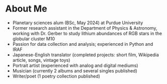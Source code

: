 # About Me
- Planetary sciences alum (BSc, May 2024) at Purdue University
- Former research assistant in the Department of Physics & Astronomy, working with Dr. Gerber to study lithium abundances of RGB stars in the globular cluster M10
- Passion for data collection and analysis; experienced in Python and IRAF
- Japanese-English translator (completed projects: short film, Wikipedia article, songs, vintage toys)
- Portrait artist (experienced with analog and digital mediums)
- Musician (currently 2 albums and several singles published)
- Writer/poet (1 poetry collection published)
